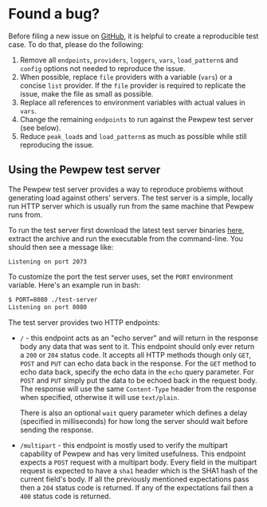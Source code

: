 # Found a bug?

Before filing a new issue on [GitHub](https://github.com/FamilySearch/pewpew/issues), it is helpful to create a reproducible test case. To do that, please do the following:

1) Remove all `endpoints`, `providers`, `loggers`, `vars`, `load_pattern`s and `config` options not needed to reproduce the issue.
2) When possible, replace `file` providers with a variable (`vars`) or a concise `list` provider. If the `file` provider is required to replicate the issue, make the file as small as possible.
3) Replace all references to environment variables with actual values in `vars`.
4) Change the remaining `endpoints` to run against the Pewpew test server (see below).
5) Reduce `peak_load`s and `load_pattern`s as much as possible while still reproducing the issue.

## Using the Pewpew test server

The Pewpew test server provides a way to reproduce problems without generating load against others' servers. The test server is a simple, locally run HTTP server which is usually run from the same machine that Pewpew runs from.

To run the test server first download the latest test server binaries [here](https://github.com/FamilySearch/pewpew/releases), extract the archive and run the executable from the command-line. You should then see a message like:

```
Listening on port 2073
```

To customize the port the test server uses, set the `PORT` environment variable. Here's an example run in bash:

```bash
$ PORT=8080 ./test-server
Listening on port 8080
```

The test server provides two HTTP endpoints:

- `/` - this endpoint acts as an "echo server" and will return in the response body any data that was sent to it. This endpoint should only ever return a `200` or `204` status code. It accepts all HTTP methods though only `GET`, `POST` and `PUT` can echo data back in the response. For the `GET` method to echo data back, specify the echo data in the `echo` query parameter. For `POST` and `PUT` simply put the data to be echoed back in the request body. The response will use the same `Content-Type` header from the response when specified, otherwise it will use `text/plain`.

  There is also an optional `wait` query parameter which defines a delay (specified in milliseconds) for how long the server should wait before sending the response.

- `/multipart` - this endpoint is mostly used to verify the multipart capability of Pewpew and has very limited usefulness. This endpoint expects a `POST` request with a multipart body. Every field in the multipart request is expected to have a `sha1` header which is the SHA1 hash of the current field's body. If all the previously mentioned expectations pass then a `204` status code is returned. If any of the expectations fail then a `400` status code is returned.